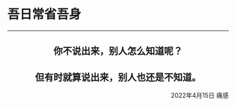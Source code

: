 # 吾日常省吾身
***
<center>
<h2>你不说出来，别人怎么知道呢？</h2>
<h2>但有时就算说出来，别人也还是不知道。</2h>
</center>
<p align="right">2022年4月15日 痛感</p>